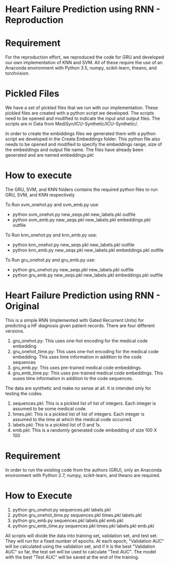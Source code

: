 # Heart Failure Prediction using RNN - Reproduction

# Requirement
For the reproduction effort, we reproduced the code for GRU and developed our own implementation of KNN and SVM. All of these require the use of an Anaconda environment with Python 3.5, numpy, scikit-learn, theano, and torchvision.

# Pickled Files
We have a set of pickled files that we run with our implementation. These pickled files are created with a python script we developed. The scripts need to be opened and modified to indicate the input and output files. The scripts are in Data from MediSyn/ICU-Synthetic/ICU-Synthetic/.

In order to create the embiddings files we generated them with a python script we developed in the Create Embeddings folder. This python file also needs to be opened and modified to specify the embeddings range, size of the embeddings and output file name. The files have already been generated and are named embeddings.pkl

# How to execute
The GRU, SVM, and KNN folders contains the required python files to run GRU, SVM, and KNN respectively

To Run svm_onehot.py and svm_emb.py use:
- python svm_onehot.py new_seqs.pkl new_labels.pkl outfile
- python svm_emb.py new_seqs.pkl new_labels.pkl embeddings.pkl outfile

To Run knn_onehot.py and knn_emb.py use:
- python knn_onehot.py new_seqs.pkl new_labels.pkl outfile
- python knn_emb.py new_seqs.pkl new_labels.pkl embeddings.pkl outfile

To Run gru_onehot.py and gru_emb.py use:
- python gru_onehot.py new_seqs.pkl new_labels.pkl outfile
- python gru_emb.py new_seqs.pkl new_labels.pkl embeddings.pkl outfile


# Heart Failure Prediction using RNN - Original
This is a simple RNN (implemented with Gated Recurrent Units) for predicting a HF diagnosis given patient records.
There are four different versions.

1. gru_onehot.py: This uses one-hot encoding for the medical code embedding
2. gru_onehot_time.py: This uses one-hot encoding for the medical code embedding. This uses time information in addition to the code sequences
3. gru_emb.py: This uses pre-trained medical code embeddings. 
4. gru_emb_time.py: This uses pre-trained medical code embeddings. This suses time information in addition to the code sequences.

The data are synthetic and make no sense at all. It is intended only for testing the codes.

1. sequences.pkl: This is a pickled list of list of integers. Each integer is assumed to be some medical code.
2. times.pkl: This is a pickled list of list of integers. Each integer is assumed to the time at which the medical code occurred.
3. labels.pkl: This is a pickled list of 0 and 1s.
4. emb.pkl: This is a randomly generated code embedding of size 100 X 100

# Requirement
In order to run the existing code from the authors (GRU), only an Anaconda environment with Python 2.7, numpy, scikit-learn, and theano are required.

# How to Execute
1. python gru_onehot.py sequences.pkl labels.pkl <output>
2. python gru_onehot_time.py sequences.pkl times.pkl labels.pkl <output>
3. python gru_emb.py sequences.pkl labels.pkl emb.pkl <output>
4. python gru_emb_time.py sequences.pkl times.pkl labels.pkl emb.pkl <output>

All scripts will divide the data into training set, validation set, and test set. They will run for a fixed number of epochs. At each epoch, "Validation AUC" will be calculated using the validation set, and if it is the best "Validation AUC" so far, the test set will be used to calculate "Test AUC". The model with the best "Test AUC" will be saved at the end of the training.
